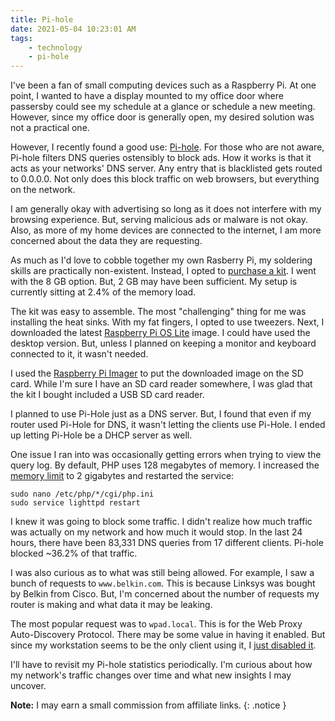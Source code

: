 ```yaml
---
title: Pi-hole
date: 2021-05-04 10:23:01 AM
tags: 
    - technology
    - pi-hole
---
```


I've been a fan of small computing devices such as a Raspberry Pi.  At one point, I wanted to have a display mounted to my office door where passersby could see my schedule at a glance or schedule a new meeting.  However, since my office door is generally open, my desired solution was not a practical one.

However, I recently found a good use: [Pi-hole](https://pi-hole.net/).  For those who are not aware, Pi-hole filters DNS queries ostensibly to block ads.  How it works is that it acts as your networks' DNS server.  Any entry that is blacklisted gets routed to 0.0.0.0.  Not only does this block traffic on web browsers, but everything on the network.

I am generally okay with advertising so long as it does not interfere with my browsing experience.  But, serving malicious ads or malware is not okay.  Also, as more of my home devices are connected to the internet, I am more concerned about the data they are requesting.

As much as I'd love to cobble together my own Rasberry Pi, my soldering skills are practically non-existent.  Instead, I opted to [purchase a kit](https://amzn.to/3tfQquv).  I went with the 8 GB option.  But, 2 GB may have been sufficient.  My setup is currently sitting at 2.4% of the memory load.

The kit was easy to assemble.  The most "challenging" thing for me was installing the heat sinks.  With my fat fingers, I opted to use tweezers.  Next, I downloaded the latest [Raspberry Pi OS Lite](https://www.raspberrypi.org/software/operating-systems/) image.  I could have used the desktop version.  But, unless I planned on keeping a monitor and keyboard connected to it, it wasn't needed.  

I used the [Raspberry Pi Imager](https://www.raspberrypi.org/software/) to put the downloaded image on the SD card.  While I'm sure I have an SD card reader somewhere, I was glad that the kit I bought included a USB SD card reader.

I planned to use Pi-Hole just as a DNS server.  But, I found that even if my router used Pi-Hole for DNS, it wasn't letting the clients use Pi-Hole.  I ended up letting Pi-Hole be a DHCP server as well.

One issue I ran into was occasionally getting errors when trying to view the query log.  By default, PHP uses 128 megabytes of memory.  I increased the [memory limit](http://php.net/memory-limit) to 2 gigabytes and restarted the service:

```shell
sudo nano /etc/php/*/cgi/php.ini
sudo service lighttpd restart
```

I knew it was going to block some traffic.  I didn't realize how much traffic was actually on my network and how much it would stop.  In the last 24 hours, there have been 83,331 DNS queries from 17 different clients.  Pi-hole blocked ~36.2% of that traffic.

I was also curious as to what was still being allowed.  For example, I saw a bunch of requests to `www.belkin.com`.  This is because Linksys was bought by Belkin from Cisco.  But, I'm concerned about the number of requests my router is making and what data it may be leaking.

The most popular request was to `wpad.local`.  This is for the Web Proxy Auto-Discovery Protocol.  There may be some value in having it enabled. But since my workstation seems to be the only client using it, I [just disabled it](https://www.howtogeek.com/298460/disable-wpad-in-windows-to-stay-safe-on-public-wi-fi-networks/).

I'll have to revisit my Pi-hole statistics periodically.  I'm curious about how my network's traffic changes over time and what new insights I may uncover.

**Note:** I may earn a small commission from affiliate links.
{: .notice }
